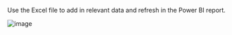 Use the Excel file to add in relevant data and refresh in the Power BI report.

![image](https://user-images.githubusercontent.com/70232001/152361600-c2d6f17c-0c32-4325-88cb-3e35fa012cc7.png)
